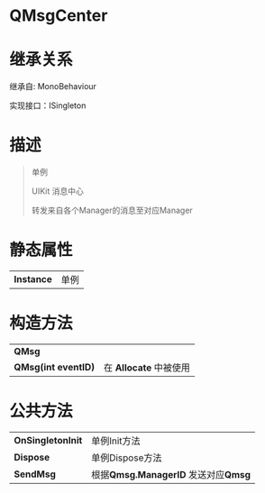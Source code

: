 # QMsgCenter

# 继承关系

继承自: MonoBehaviour

实现接口：ISingleton

# 描述

> 单例
>
> UIKit 消息中心
>
> 转发来自各个Manager的消息至对应Manager


# 静态属性

|              |      |
| ------------ | ---- |
| **Instance** | 单例 |

# 构造方法

|                       |                          |
| --------------------- | ------------------------ |
| **QMsg**              |                          |
| **QMsg(int eventID)** | 在 **Allocate** 中被使用 |

# 公共方法

|                     |                                         |
| ------------------- | --------------------------------------- |
| **OnSingletonInit** | 单例Init方法                            |
| **Dispose**         | 单例Dispose方法                         |
| **SendMsg**         | 根据**Qmsg.ManagerID** 发送对应**Qmsg** |

